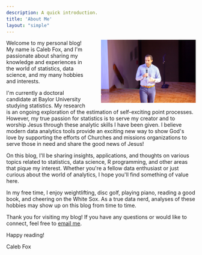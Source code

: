```yaml
---
description: A quick introduction.
title: 'About Me'
layout: "simple"
---
```


<img src="cf_presentation.jpg" alt="Your Name" style="float: right; margin-left: 30px; width: 50%;">

Welcome to my personal blog! My name is Caleb Fox, and I'm passionate about sharing my knowledge and experiences in the world of statistics, data science, and my many hobbies and interests.

I'm currently a doctoral candidate at Baylor University studying statistics. My research is an ongoing exploration of the estimation of self-exciting point processes. However, my true passion for statistics is to serve my creator and to worship Jesus through these analytic skills I have been given. I believe modern data analytics tools provide an exciting new way to show God's love by supporting the efforts of Churches and missions organizations to serve those in need and share the good news of Jesus!

On this blog, I'll be sharing insights, applications, and thoughts on various topics related to statistics, data science, R programming, and other areas that pique my interest. Whether you're a fellow data enthusiast or just curious about the world of analytics, I hope you'll find something of value here.

In my free time, I enjoy weightlifting, disc golf, playing piano, reading a good book, and cheering on the White Sox. As a true data nerd, analyses of these hobbies may show up on this blog from time to time.

Thank you for visiting my blog! If you have any questions or would like to connect, feel free to [email me](mailto:caleb_fox2@baylor.edu).

Happy reading!

Caleb Fox





